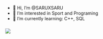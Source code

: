 - 👋 Hi, I’m @SARUXSARU
- 👀 I’m interested in Sport and Programing
- 🌱 I’m currently learning: C++, SQL


### <img src="https://github-readme-stats.vercel.app/api/pin/?username=TrueJacobG&repo=io-project"/>
